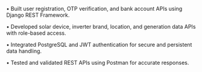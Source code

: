 • Built user registration, OTP verification, and bank account APIs using Django REST Framework.

• Developed solar device, inverter brand, location, and generation data APIs with role-based access.

• Integrated PostgreSQL and JWT authentication for secure and persistent data handling.

• Tested and validated REST APIs using Postman for accurate responses.
